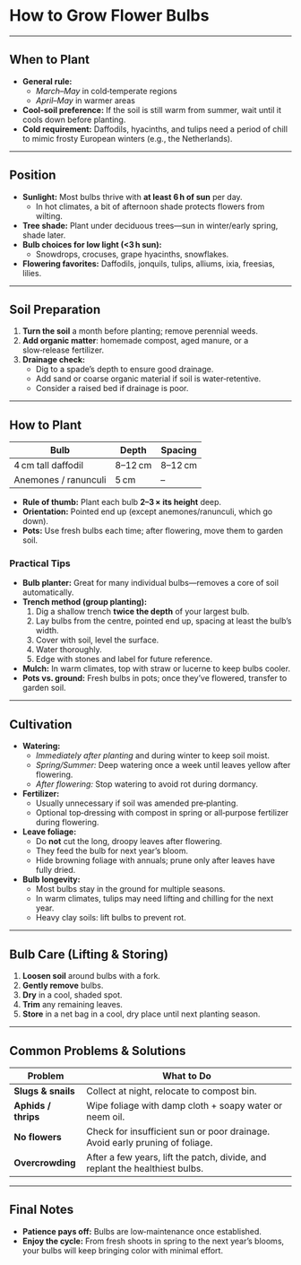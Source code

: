 # How to Grow Flower Bulbs

---

## When to Plant

- **General rule:**  
  - *March–May* in cold‑temperate regions  
  - *April–May* in warmer areas  
- **Cool‑soil preference:** If the soil is still warm from summer, wait until it cools down before planting.  
- **Cold requirement:** Daffodils, hyacinths, and tulips need a period of chill to mimic frosty European winters (e.g., the Netherlands).

---

## Position

- **Sunlight:** Most bulbs thrive with **at least 6 h of sun** per day.  
  - In hot climates, a bit of afternoon shade protects flowers from wilting.  
- **Tree shade:** Plant under deciduous trees—sun in winter/early spring, shade later.  
- **Bulb choices for low light (<3 h sun):**  
  - Snowdrops, crocuses, grape hyacinths, snowflakes.  
- **Flowering favorites:** Daffodils, jonquils, tulips, alliums, ixia, freesias, lilies.

---

## Soil Preparation

1. **Turn the soil** a month before planting; remove perennial weeds.  
2. **Add organic matter**: homemade compost, aged manure, or a slow‑release fertilizer.  
3. **Drainage check:**  
   - Dig to a spade’s depth to ensure good drainage.  
   - Add sand or coarse organic material if soil is water‑retentive.  
   - Consider a raised bed if drainage is poor.

---

## How to Plant

| Bulb | Depth | Spacing |
|------|-------|---------|
| 4 cm tall daffodil | 8–12 cm | 8–12 cm |
| Anemones / ranunculi | 5 cm | – |

- **Rule of thumb:** Plant each bulb **2–3 × its height** deep.  
- **Orientation:** Pointed end up (except anemones/ranunculi, which go down).  
- **Pots:** Use fresh bulbs each time; after flowering, move them to garden soil.

### Practical Tips

- **Bulb planter:** Great for many individual bulbs—removes a core of soil automatically.  
- **Trench method (group planting):**  
  1. Dig a shallow trench **twice the depth** of your largest bulb.  
  2. Lay bulbs from the centre, pointed end up, spacing at least the bulb’s width.  
  3. Cover with soil, level the surface.  
  4. Water thoroughly.  
  5. Edge with stones and label for future reference.  
- **Mulch:** In warm climates, top with straw or lucerne to keep bulbs cooler.  
- **Pots vs. ground:** Fresh bulbs in pots; once they’ve flowered, transfer to garden soil.

---

## Cultivation

- **Watering:**  
  - *Immediately after planting* and during winter to keep soil moist.  
  - *Spring/Summer:* Deep watering once a week until leaves yellow after flowering.  
  - *After flowering:* Stop watering to avoid rot during dormancy.  
- **Fertilizer:**  
  - Usually unnecessary if soil was amended pre‑planting.  
  - Optional top‑dressing with compost in spring or all‑purpose fertilizer during flowering.  
- **Leave foliage:**  
  - Do **not** cut the long, droopy leaves after flowering.  
  - They feed the bulb for next year’s bloom.  
  - Hide browning foliage with annuals; prune only after leaves have fully dried.  
- **Bulb longevity:**  
  - Most bulbs stay in the ground for multiple seasons.  
  - In warm climates, tulips may need lifting and chilling for the next year.  
  - Heavy clay soils: lift bulbs to prevent rot.

---

## Bulb Care (Lifting & Storing)

1. **Loosen soil** around bulbs with a fork.  
2. **Gently remove** bulbs.  
3. **Dry** in a cool, shaded spot.  
4. **Trim** any remaining leaves.  
5. **Store** in a net bag in a cool, dry place until next planting season.

---

## Common Problems & Solutions

| Problem | What to Do |
|---------|------------|
| **Slugs & snails** | Collect at night, relocate to compost bin. |
| **Aphids / thrips** | Wipe foliage with damp cloth + soapy water or neem oil. |
| **No flowers** | Check for insufficient sun or poor drainage. Avoid early pruning of foliage. |
| **Overcrowding** | After a few years, lift the patch, divide, and replant the healthiest bulbs. |

---

## Final Notes

- **Patience pays off:** Bulbs are low‑maintenance once established.  
- **Enjoy the cycle:** From fresh shoots in spring to the next year’s blooms, your bulbs will keep bringing color with minimal effort.